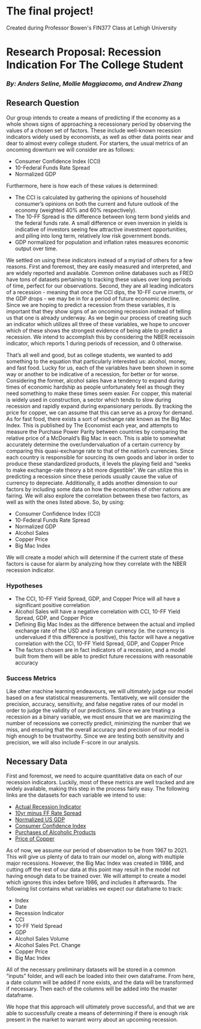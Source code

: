 # The final project!

Created during Professor Bowen's FIN377 Class at Lehigh University

# Research Proposal: Recession Indication For The College Student 

### *By: Anders Seline, Mollie Maggiacomo, and Andrew Zhang*

## Research Question

Our group intends to create a means of predicting if the economy as a whole shows signs of approaching a recessionary period by observing the values of a chosen set of factors. These include well-known recession indicators widely used by economists, as well as other data points near and dear to almost every college student. For starters, the usual metrics of an oncoming downturn we will consider are as follows:

- Consumer Confidence Index (CCI)
- 10-Federal Funds Rate Spread
- Normalized GDP 

Furthermore, here is how each of these values is determined:

- The CCI is calculated by gathering the opinions of household consumer’s opinions on both the current and future outlook of the economy (weighted 40% and 60% respectively).
- The 10-FF Spread is the difference between long term bond yields and the federal funds rate. A small difference or even inversion in yields is indicative of investors seeing few attractive investment opportunities, and piling into long term, relatively low risk government bonds. 
- GDP normalized for population and inflation rates measures economic output over time. 

We settled on using these indicators instead of a myriad of others for a few reasons. First and foremost, they are easily measured and interpreted, and are widely reported and available. Common online databases such as FRED have tons of datasets pertaining to tracking these values over long periods of time, perfect for our observations. Second, they are all leading indicators of a recession - meaning that once the CCI dips, the 10-FF curve inverts, or the GDP drops - we may be in for a period of future economic decline. Since we are hoping to predict a recession from these variables, it is important that they show signs of an oncoming recession instead of telling us that one is already underway. As we begin our process of creating such an indicator which utilizes all three of these variables, we hope to uncover which of these shows the strongest evidence of being able to predict a recession. We intend to accomplish this by considering the NBER receissoin indicator, which reports 1 during periods of recession, and 0 otherwise.

That’s all well and good, but as college students, we wanted to add something to the equation that particularly interested us: alcohol, money, and fast food. Lucky for us, each of the variables have been shown in some way or another to be indicative of a recession, for better or for worse. Considering the former, alcohol sales have a tendency to expand during times of economic hardship as people unfortunately feel as though they need something to make these times seem easier. For copper, this material is widely used in construction, a sector which tends to slow during recession and rapidly expand during expansionary periods. By tracking the price for copper, we can assume that this can serve as a proxy for demand. As for fast food, there exists a sort of exchange rate known as the Big Mac Index. This is published by The Economist each year, and attempts to measure the Purchase Power Parity between countries by comparing the relative price of a McDonald’s Big Mac in each. This is able to somewhat accurately determine the over/undervaluation of a certain currency by comparing this quasi-exchange rate to that of the nation’s currencies. Since each country is responsible for sourcing its own goods and labor in order to produce these standardized products, it levels the playing field and “seeks to make exchange-rate theory a bit more digestible”. We can utilize this in predicting a recession since these periods usually cause the value of currency to depreciate. Additionally, it adds another dimension to our factors by including some data on how the economies of other nations are fairing. We will also explore the correlation between these two factors, as well as with the ones listed above. So, by using:

- Consumer Confidence Index (CCI)
- 10-Federal Funds Rate Spread
- Normalized GDP
- Alcohol Sales 
- Copper Price
- Big Mac Index

We will create a model which will determine if the current state of these factors is cause for alarm by analyzing how they correlate with the NBER recession indicator. 

### Hypotheses

- The CCI, 10-FF Yield Spread, GDP, and Copper Price will all have a significant positive correlation
- Alcohol Sales will have a negative correlation with CCI, 10-FF Yield Spread, GDP, and Copper Price
- Defining Big Mac Index as the difference between the actual and implied exchange rate of the USD and a foreign currency (ie. the currency is undervalued if this difference is positive), this factor will have a negative correlation with the CCI, 10-FF Yield Spread, GDP, and Copper Price
- The factors chosen are in fact indicators of a recession, and a model built from them will be able to predict future recessions with reasonable accuracy 

### Success Metrics 

Like other machine learning endeavours, we will ultimately judge our model based on a few statistical measurements. Tentatively, we will consider the precision, accuracy, sensitivity, and false negative rates of our model in order to judge the validity of our predictions. Since we are treating a recession as a binary variable, we must ensure that we are maximizing the number of recessions we correctly predict, minimizing the number that we miss, and ensuring that the overall accuracy and precision of our model is high enough to be trustworthy. Since we are testing both sensitivity and precision, we will also include F-score in our analysis. 

## Necessary Data

First and foremost, we need to acquire quantitative data on each of our recession indicators. Luckily, most of these metrics are well tracked and are widely available, making this step in the process fairly easy. The following links are the datasets for each variable we intend to use:

- [Actual Recession Indicator](https://fred.stlouisfed.org/series/USREC)
- [10yr minus FF Rate Spread](https://fred.stlouisfed.org/series/T10YFF)
- [Normalized US GDP](https://fred.stlouisfed.org/series/USALORSGPNOSTSAM)
- [Consumer Confidence Index](https://fred.stlouisfed.org/series/CSCICP03USM665S)
- [Purchases of Alcoholic Products](https://fred.stlouisfed.org/series/DAOPRC1A027NBEA)
- [Price of Copper](https://fred.stlouisfed.org/series/WPUSI019011)

As of now, we assume our period of observation to be from 1967 to 2021. This will give us plenty of data to train our model on, along with multiple major recessions. However, the Big Mac Index was created in 1986, and cutting off the rest of our data at this point may result in the model not having enough data to be trained over. We will attempt to create a model which ignores this index before 1986, and includes it afterwards. The following list contains what variables we expect our dataframe to track:

- Index
- Date
- Recession Indicator
- CCI 
- 10-FF Yield Spread
- GDP
- Alcohol Sales Volume
- Alcohol Sales Pct. Change
- Copper Price
- Big Mac Index

All of the necessary preliminary datasets will be stored in a common “inputs” folder, and will each be loaded into their own dataframe. From here, a date column will be added if none exists, and the data will be transformed if necessary. Then each of the columns will be added into the master dataframe.

We hope that this approach will ultimately prove successful, and that we are able to successfully create a means of determining if there is enough risk present in the market to warrant worry about an upcoming recession. 
